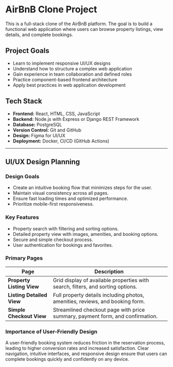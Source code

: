 # AirBnB Clone Project

This is a full-stack clone of the AirBnB platform. The goal is to build a functional web application where users can browse property listings, view details, and complete bookings.

## Project Goals
- Learn to implement responsive UI/UX designs
- Understand how to structure a complex web application
- Gain experience in team collaboration and defined roles
- Practice component-based frontend architecture
- Apply best practices in web application development

## Tech Stack
- **Frontend:** React, HTML, CSS, JavaScript
- **Backend:** Node.js with Express or Django REST Framework
- **Database:** PostgreSQL
- **Version Control:** Git and GitHub
- **Design:** Figma for UI/UX
- **Deployment:** Docker, CI/CD (GitHub Actions)

---

## UI/UX Design Planning

### Design Goals
- Create an intuitive booking flow that minimizes steps for the user.  
- Maintain visual consistency across all pages.  
- Ensure fast loading times and optimized performance.  
- Prioritize mobile-first responsiveness.  

### Key Features
- Property search with filtering and sorting options.  
- Detailed property view with images, amenities, and booking options.  
- Secure and simple checkout process.  
- User authentication for bookings and favorites.  

### Primary Pages

| Page                   | Description                                                                 |
|-------------------------|-----------------------------------------------------------------------------|
| **Property Listing View** | Grid display of available properties with search, filters, and sorting options. |
| **Listing Detailed View** | Full property details including photos, amenities, reviews, and booking form.   |
| **Simple Checkout View**  | Streamlined checkout page with price summary, payment form, and confirmation.  |

### Importance of User-Friendly Design
A user-friendly booking system reduces friction in the reservation process, leading to higher conversion rates and increased satisfaction. Clear navigation, intuitive interfaces, and responsive design ensure that users can complete bookings quickly and confidently on any device.
